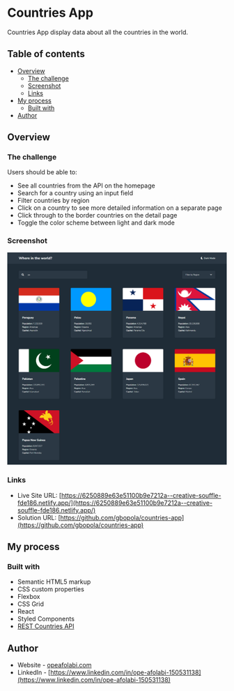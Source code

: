 # Countries App

Countries App display data about all the countries in the world.

## Table of contents

- [Overview](#overview)
  - [The challenge](#the-challenge)
  - [Screenshot](#screenshot)
  - [Links](#links)
- [My process](#my-process)
  - [Built with](#built-with)
- [Author](#author)

## Overview

### The challenge

Users should be able to:

- See all countries from the API on the homepage
- Search for a country using an input field
- Filter countries by region
- Click on a country to see more detailed information on a separate page
- Click through to the border countries on the detail page
- Toggle the color scheme between light and dark mode  

### Screenshot

<img src="https://github.com/gbopola/countries-app/blob/master/screencapture-localhost-3000-2022-04-08-19_54_54.png" width="600" />

### Links

- Live Site URL: [https://6250889e63e51100b9e7212a--creative-souffle-fde186.netlify.app/](https://6250889e63e51100b9e7212a--creative-souffle-fde186.netlify.app/)
- Solution URL: [https://github.com/gbopola/countries-app](https://github.com/gbopola/countries-app)

## My process

### Built with

- Semantic HTML5 markup
- CSS custom properties
- Flexbox
- CSS Grid
- React
- Styled Components
- [REST Countries API](https://restcountries.com)

## Author

- Website - [opeafolabi.com](opeafolabi.com)
- LinkedIn - [https://www.linkedin.com/in/ope-afolabi-150531138](https://www.linkedin.com/in/ope-afolabi-150531138)
